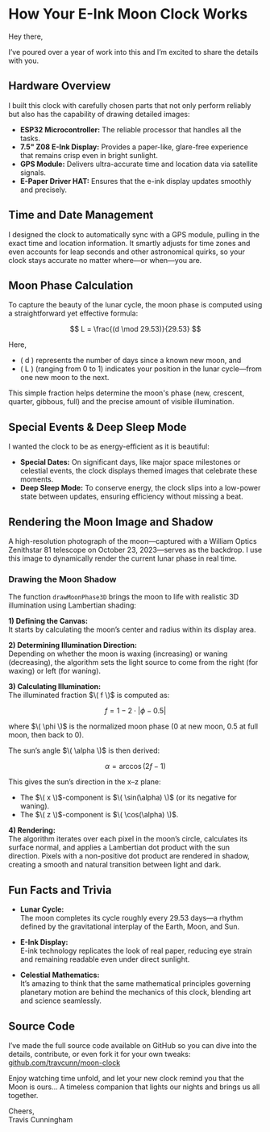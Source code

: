 # How Your E-Ink Moon Clock Works

Hey there,

I’ve poured over a year of work into this and I’m excited to share the details with you.

## Hardware Overview

I built this clock with carefully chosen parts that not only perform reliably but also has the capability of drawing detailed images:

- **ESP32 Microcontroller:** The reliable processor that handles all the tasks.
- **7.5" Z08 E-Ink Display:** Provides a paper-like, glare-free experience that remains crisp even in bright sunlight.
- **GPS Module:** Delivers ultra-accurate time and location data via satellite signals.
- **E-Paper Driver HAT:** Ensures that the e-ink display updates smoothly and precisely.

## Time and Date Management

I designed the clock to automatically sync with a GPS module, pulling in the exact time and location information. It smartly adjusts for time zones and even accounts for leap seconds and other astronomical quirks, so your clock stays accurate no matter where—or when—you are.

## Moon Phase Calculation

To capture the beauty of the lunar cycle, the moon phase is computed using a straightforward yet effective formula:

$$
L = \frac{(d \mod 29.53)}{29.53}
$$

Here, 
- \( d \) represents the number of days since a known new moon, and 
- \( L \) (ranging from 0 to 1) indicates your position in the lunar cycle—from one new moon to the next.

This simple fraction helps determine the moon's phase (new, crescent, quarter, gibbous, full) and the precise amount of visible illumination.

## Special Events & Deep Sleep Mode

I wanted the clock to be as energy-efficient as it is beautiful:

- **Special Dates:** On significant days, like major space milestones or celestial events, the clock displays themed images that celebrate these moments.
- **Deep Sleep Mode:** To conserve energy, the clock slips into a low-power state between updates, ensuring efficiency without missing a beat.

## Rendering the Moon Image and Shadow

A high-resolution photograph of the moon—captured with a William Optics Zenithstar 81 telescope on October 23, 2023—serves as the backdrop. I use this image to dynamically render the current lunar phase in real time.

### Drawing the Moon Shadow

The function `drawMoonPhase3D` brings the moon to life with realistic 3D illumination using Lambertian shading:

**1) Defining the Canvas:**  
It starts by calculating the moon’s center and radius within its display area.

**2) Determining Illumination Direction:**  
Depending on whether the moon is waxing (increasing) or waning (decreasing), the algorithm sets the light source to come from the right (for waxing) or left (for waning).

**3) Calculating Illumination:**  
The illuminated fraction $\( f \)$ is computed as:

$$
f = 1 - 2 \cdot \left| \phi - 0.5 \right|
$$

where $\( \phi \)$ is the normalized moon phase (0 at new moon, 0.5 at full moon, then back to 0).

The sun’s angle $\( \alpha \)$ is then derived:

$$
\alpha = \arccos(2f - 1)
$$

This gives the sun’s direction in the x–z plane:
- The $\( x \)$-component is $\( \sin(\alpha) \)$ (or its negative for waning).
- The $\( z \)$-component is $\( \cos(\alpha) \)$.

**4) Rendering:**  
The algorithm iterates over each pixel in the moon’s circle, calculates its surface normal, and applies a Lambertian dot product with the sun direction. Pixels with a non-positive dot product are rendered in shadow, creating a smooth and natural transition between light and dark.

## Fun Facts and Trivia

- **Lunar Cycle:**  
  The moon completes its cycle roughly every 29.53 days—a rhythm defined by the gravitational interplay of the Earth, Moon, and Sun.

- **E-Ink Display:**  
  E-ink technology replicates the look of real paper, reducing eye strain and remaining readable even under direct sunlight.

- **Celestial Mathematics:**  
  It’s amazing to think that the same mathematical principles governing planetary motion are behind the mechanics of this clock, blending art and science seamlessly.

## Source Code

I’ve made the full source code available on GitHub so you can dive into the details, contribute, or even fork it for your own tweaks: [github.com/travcunn/moon-clock](https://github.com/travcunn/moon-clock)

Enjoy watching time unfold, and let your new clock remind you that the Moon is ours... A timeless companion that lights our nights and brings us all together.

Cheers,  
Travis Cunningham
